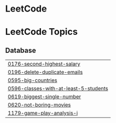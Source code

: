 # LeetCode
<!---LeetCode Topics Start-->
# LeetCode Topics
## Database
|  |
| ------- |
| [0176-second-highest-salary](https://github.com/z1one516/LeetCode/tree/master/0176-second-highest-salary) |
| [0196-delete-duplicate-emails](https://github.com/z1one516/LeetCode/tree/master/0196-delete-duplicate-emails) |
| [0595-big-countries](https://github.com/z1one516/LeetCode/tree/master/0595-big-countries) |
| [0596-classes-with-at-least-5-students](https://github.com/z1one516/LeetCode/tree/master/0596-classes-with-at-least-5-students) |
| [0619-biggest-single-number](https://github.com/z1one516/LeetCode/tree/master/0619-biggest-single-number) |
| [0620-not-boring-movies](https://github.com/z1one516/LeetCode/tree/master/0620-not-boring-movies) |
| [1179-game-play-analysis-i](https://github.com/z1one516/LeetCode/tree/master/1179-game-play-analysis-i) |
<!---LeetCode Topics End-->